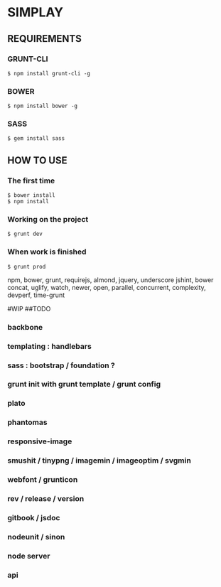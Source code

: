 # SIMPLAY

## REQUIREMENTS
### GRUNT-CLI
	$ npm install grunt-cli -g
### BOWER
	$ npm install bower -g
### SASS
	$ gem install sass


## HOW TO USE
### The first time
	$ bower install                         
	$ npm install                          

### Working on the project                                 
	$ grunt dev
	                   
### When work is finished
	$ grunt prod



npm, bower, grunt, requirejs, almond, jquery, underscore
jshint, bower concat, uglify, watch, newer, open, parallel, concurrent, complexity, devperf, time-grunt

#WIP
##TODO
### backbone
### templating : handlebars
### sass : bootstrap / foundation ?
### grunt init with grunt template / grunt config
### plato
### phantomas
### responsive-image
### smushit / tinypng / imagemin / imageoptim / svgmin
### webfont / grunticon
### rev / release / version
### gitbook / jsdoc
### nodeunit / sinon 
### node server
### api 
